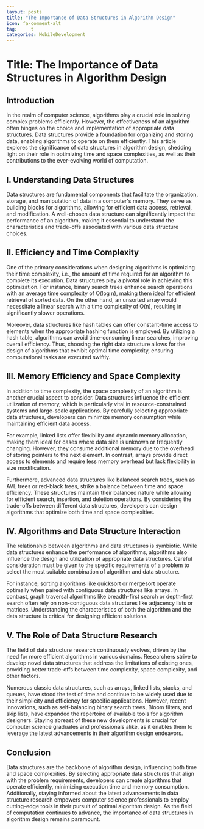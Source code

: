 ```yaml
---
layout: posts
title: "The Importance of Data Structures in Algorithm Design"
icon: fa-comment-alt
tag:     t
categories: MobileDevelopment
---
```



# Title: The Importance of Data Structures in Algorithm Design

## Introduction

In the realm of computer science, algorithms play a crucial role in solving complex problems efficiently. However, the effectiveness of an algorithm often hinges on the choice and implementation of appropriate data structures. Data structures provide a foundation for organizing and storing data, enabling algorithms to operate on them efficiently. This article explores the significance of data structures in algorithm design, shedding light on their role in optimizing time and space complexities, as well as their contributions to the ever-evolving world of computation.

## I. Understanding Data Structures

Data structures are fundamental components that facilitate the organization, storage, and manipulation of data in a computer's memory. They serve as building blocks for algorithms, allowing for efficient data access, retrieval, and modification. A well-chosen data structure can significantly impact the performance of an algorithm, making it essential to understand the characteristics and trade-offs associated with various data structure choices.

## II. Efficiency and Time Complexity

One of the primary considerations when designing algorithms is optimizing their time complexity, i.e., the amount of time required for an algorithm to complete its execution. Data structures play a pivotal role in achieving this optimization. For instance, binary search trees enhance search operations with an average time complexity of O(log n), making them ideal for efficient retrieval of sorted data. On the other hand, an unsorted array would necessitate a linear search with a time complexity of O(n), resulting in significantly slower operations.

Moreover, data structures like hash tables can offer constant-time access to elements when the appropriate hashing function is employed. By utilizing a hash table, algorithms can avoid time-consuming linear searches, improving overall efficiency. Thus, choosing the right data structure allows for the design of algorithms that exhibit optimal time complexity, ensuring computational tasks are executed swiftly.

## III. Memory Efficiency and Space Complexity

In addition to time complexity, the space complexity of an algorithm is another crucial aspect to consider. Data structures influence the efficient utilization of memory, which is particularly vital in resource-constrained systems and large-scale applications. By carefully selecting appropriate data structures, developers can minimize memory consumption while maintaining efficient data access.

For example, linked lists offer flexibility and dynamic memory allocation, making them ideal for cases where data size is unknown or frequently changing. However, they consume additional memory due to the overhead of storing pointers to the next element. In contrast, arrays provide direct access to elements and require less memory overhead but lack flexibility in size modification.

Furthermore, advanced data structures like balanced search trees, such as AVL trees or red-black trees, strike a balance between time and space efficiency. These structures maintain their balanced nature while allowing for efficient search, insertion, and deletion operations. By considering the trade-offs between different data structures, developers can design algorithms that optimize both time and space complexities.

## IV. Algorithms and Data Structure Interaction

The relationship between algorithms and data structures is symbiotic. While data structures enhance the performance of algorithms, algorithms also influence the design and utilization of appropriate data structures. Careful consideration must be given to the specific requirements of a problem to select the most suitable combination of algorithm and data structure.

For instance, sorting algorithms like quicksort or mergesort operate optimally when paired with contiguous data structures like arrays. In contrast, graph traversal algorithms like breadth-first search or depth-first search often rely on non-contiguous data structures like adjacency lists or matrices. Understanding the characteristics of both the algorithm and the data structure is critical for designing efficient solutions.

## V. The Role of Data Structure Research

The field of data structure research continuously evolves, driven by the need for more efficient algorithms in various domains. Researchers strive to develop novel data structures that address the limitations of existing ones, providing better trade-offs between time complexity, space complexity, and other factors.

Numerous classic data structures, such as arrays, linked lists, stacks, and queues, have stood the test of time and continue to be widely used due to their simplicity and efficiency for specific applications. However, recent innovations, such as self-balancing binary search trees, Bloom filters, and skip lists, have expanded the repertoire of available tools for algorithm designers. Staying abreast of these new developments is crucial for computer science graduates and professionals alike, as it enables them to leverage the latest advancements in their algorithm design endeavors.

## Conclusion

Data structures are the backbone of algorithm design, influencing both time and space complexities. By selecting appropriate data structures that align with the problem requirements, developers can create algorithms that operate efficiently, minimizing execution time and memory consumption. Additionally, staying informed about the latest advancements in data structure research empowers computer science professionals to employ cutting-edge tools in their pursuit of optimal algorithm design. As the field of computation continues to advance, the importance of data structures in algorithm design remains paramount.